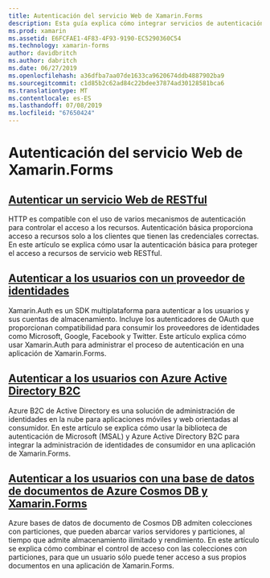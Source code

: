 ```yaml
---
title: Autenticación del servicio Web de Xamarin.Forms
description: Esta guía explica cómo integrar servicios de autenticación en una aplicación de Xamarin.Forms para permitir a los usuarios compartir un back-end al tiempo que sólo tiene acceso a sus propios datos.
ms.prod: xamarin
ms.assetid: E6FCFAE1-4F83-4F93-9190-EC5290360C54
ms.technology: xamarin-forms
author: davidbritch
ms.author: dabritch
ms.date: 06/27/2019
ms.openlocfilehash: a36dfba7aa07de1633ca9620674ddb4887902ba9
ms.sourcegitcommit: c1d85b2c62ad84c22bdee37874ad30128581bca6
ms.translationtype: MT
ms.contentlocale: es-ES
ms.lasthandoff: 07/08/2019
ms.locfileid: "67650424"
---
```

# <a name="xamarinforms-web-service-authentication"></a>Autenticación del servicio Web de Xamarin.Forms

## <a name="authenticate-a-restful-web-servicerestmd"></a>[Autenticar un servicio Web de RESTful](rest.md)

HTTP es compatible con el uso de varios mecanismos de autenticación para controlar el acceso a los recursos. Autenticación básica proporciona acceso a recursos solo a los clientes que tienen las credenciales correctas. En este artículo se explica cómo usar la autenticación básica para proteger el acceso a recursos de servicio web RESTful.

## <a name="authenticate-users-with-an-identity-provideroauthmd"></a>[Autenticar a los usuarios con un proveedor de identidades](oauth.md)

Xamarin.Auth es un SDK multiplataforma para autenticar a los usuarios y sus cuentas de almacenamiento. Incluye los autenticadores de OAuth que proporcionan compatibilidad para consumir los proveedores de identidades como Microsoft, Google, Facebook y Twitter. Este artículo explica cómo usar Xamarin.Auth para administrar el proceso de autenticación en una aplicación de Xamarin.Forms.

## <a name="authenticate-users-with-azure-active-directory-b2cazure-ad-b2cmd"></a>[Autenticar a los usuarios con Azure Active Directory B2C](azure-ad-b2c.md)

Azure B2C de Active Directory es una solución de administración de identidades en la nube para aplicaciones móviles y web orientadas al consumidor. En este artículo se explica cómo usar la biblioteca de autenticación de Microsoft (MSAL) y Azure Active Directory B2C para integrar la administración de identidades de consumidor en una aplicación de Xamarin.Forms.

## <a name="authenticate-users-with-an-azure-cosmos-db-document-database-and-xamarinformsazure-cosmosdb-authmd"></a>[Autenticar a los usuarios con una base de datos de documentos de Azure Cosmos DB y Xamarin.Forms](azure-cosmosdb-auth.md)

Azure bases de datos de documento de Cosmos DB admiten colecciones con particiones, que pueden abarcar varios servidores y particiones, al tiempo que admite almacenamiento ilimitado y rendimiento. En este artículo se explica cómo combinar el control de acceso con las colecciones con particiones, para que un usuario sólo puede tener acceso a sus propios documentos en una aplicación de Xamarin.Forms.
